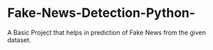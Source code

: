 # Fake-News-Detection-Python-
A Basic Project that helps in prediction of Fake News from the given dataset.
